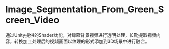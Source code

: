 # Image_Segmentation_From_Green_Screen_Video
 通过Unity提供的Shader功能，对绿幕背景视频进行透明处理，长靴提取视频内容，转换加工处理后的视频画面以纹理的形式添加到3D场景中进行融合。
